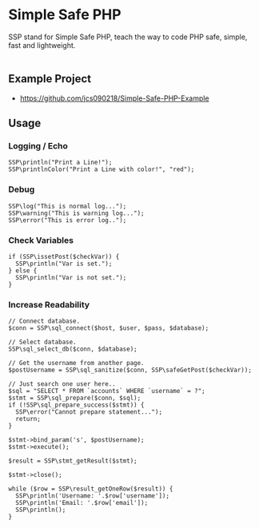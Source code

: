# Simple Safe PHP #

SSP stand for Simple Safe PHP, teach the way to code PHP safe,
simple, fast and lightweight. <br/><br/>

## Example Project ##
* https://github.com/jcs090218/Simple-Safe-PHP-Example

## Usage ##

### Logging / Echo ###
```
SSP\println("Print a Line!");
SSP\printlnColor("Print a Line with color!", "red");
```

### Debug ###
```
SSP\log("This is normal log...");
SSP\warning("This is warning log...");
SSP\error("This is error log..");
```

### Check Variables ###
```
if (SSP\issetPost($checkVar)) {
  SSP\println("Var is set.");
} else {
  SSP\println("Var is not set.");
}
```

### Increase Readability ###
```
// Connect database.
$conn = SSP\sql_connect($host, $user, $pass, $database);

// Select database.
SSP\sql_select_db($conn, $database);

// Get the username from another page.
$postUsername = SSP\sql_sanitize($conn, SSP\safeGetPost($checkVar));

// Just search one user here..
$sql = "SELECT * FROM `accounts` WHERE `username` = ?";
$stmt = SSP\sql_prepare($conn, $sql);
if (!SSP\sql_prepare_success($stmt)) {
  SSP\error("Cannot prepare statement...");
  return;
}

$stmt->bind_param('s', $postUsername);
$stmt->execute();

$result = SSP\stmt_getResult($stmt);

$stmt->close();

while ($row = SSP\result_getOneRow($result)) {
  SSP\println('Username: '.$row['username']);
  SSP\println('Email: '.$row['email']);
  SSP\println();
}

```
